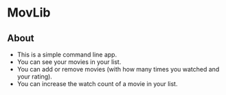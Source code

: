 # MovLib

## About

* This is a simple command line app.
* You can see your movies in your list.
* You can add or remove movies (with how many times you watched and your rating).
* You can increase the watch count of a movie in your list. 